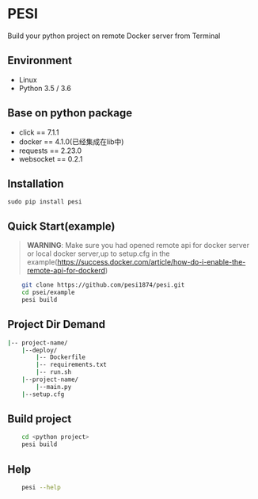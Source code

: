 # PESI
Build your python project on remote Docker server from Terminal

## Environment
- Linux
- Python 3.5 / 3.6
  
## Base on python package
- click == 7.1.1
- docker == 4.1.0(已经集成在lib中)
- requests == 2.23.0
- websocket == 0.2.1

## Installation
    sudo pip install pesi

## Quick Start(example)
> **WARNING**: Make sure you had opened remote api for docker server or local docker server,up to setup.cfg in the 
example(https://success.docker.com/article/how-do-i-enable-the-remote-api-for-dockerd)

```bash
    git clone https://github.com/pesi1874/pesi.git
    cd psei/example
    pesi build
```

## Project Dir Demand
```bash
|-- project-name/
    |--deploy/
        |-- Dockerfile
        |-- requirements.txt
        |-- run.sh
    |--project-name/
        |--main.py
    |--setup.cfg
```
            
## Build project
```bash
    cd <python project>
    pesi build
```

## Help
```bash
    pesi --help
```